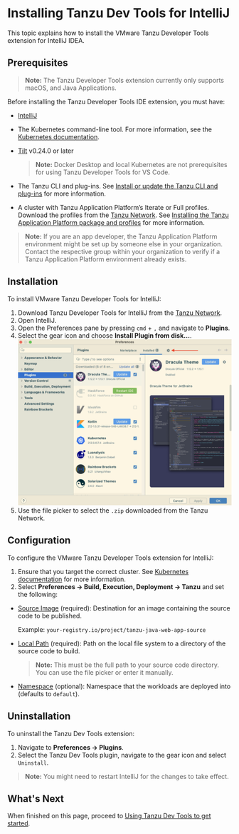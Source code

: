 # Installing Tanzu Dev Tools for IntelliJ

This topic explains how to install the VMware Tanzu Developer Tools extension for IntelliJ IDEA.

## <a id="prerequisites"></a> Prerequisites

> **Note:** The Tanzu Developer Tools extension currently only supports macOS, and Java Applications.

Before installing the Tanzu Developer Tools IDE extension, you must have:

- [IntelliJ](https://www.jetbrains.com/idea/download/#section=mac)
- The Kubernetes command-line tool. For more information, see the [Kubernetes documentation](https://kubernetes.io/docs/tasks/tools/#kubectl).
- [Tilt](https://docs.tilt.dev/install.html) v0.24.0 or later

    >**Note:** Docker Desktop and local Kubernetes are not prerequisites for using Tanzu Developer Tools for VS Code.

- The Tanzu CLI and plug-ins. See [Install or update the Tanzu CLI and plug-ins](../install-tanzu-cli.html#-install-or-update-the-tanzu-cli-and-plug-ins) for more information.
- A cluster with Tanzu Application Platform’s Iterate or Full profiles. Download the profiles from the [Tanzu Network](https://network.tanzu.vmware.com/products/tanzu-application-platform/). See [Installing the Tanzu Application Platform package and profiles](install.html) for more information.

> **Note:** If you are an app developer, the Tanzu Application Platform environment might be set up by someone else in your organization. Contact the respective group within your organization to verify if a Tanzu Application Platform environment already exists.

## <a id="installation"></a> Installation

To install VMware Tanzu Developer Tools for IntelliJ:

1. Download Tanzu Developer Tools for IntelliJ from the [Tanzu Network](https://network.tanzu.vmware.com/products/tanzu-application-platform/).
1. Open IntelliJ.
  1. Open the Preferences pane by pressing `cmd` + `,` and navigate to **Plugins**.
  2. Select the gear icon and choose **Install Plugin from disk...**.
  ![Gear icon inside the Plugins Preferences pane.](../images/intellij-gearIconPrefs.png)
  3. Use the file picker to select the `.zip` downloaded from the Tanzu Network.

## <a id="configuration"></a> Configuration

To configure the VMware Tanzu Developer Tools extension for IntelliJ:

1. Ensure that you target the correct cluster. See [Kubernetes documentation](https://kubernetes.io/docs/tasks/access-application-cluster/configure-access-multiple-clusters/) for more information.
1. Select **Preferences -> Build, Execution, Deployment -> Tanzu** and set the following:

- [Source Image](glossary.md#source-image) (required): Destination for an image containing the source code to be published.

    Example: `your-registry.io/project/tanzu-java-web-app-source`

- [Local Path](glossary.md#local-path) (required): Path on the local file system to a directory of the source code to build.

    >**Note:** This must be the full path to your source code directory. You can use the file picker or enter it manually.
    
- [Namespace](glossary.md#namespace) (optional): Namespace that the workloads are deployed into (defaults to `default`).

## <a id="uninstallation"></a> Uninstallation

To uninstall the Tanzu Dev Tools extension:

1. Navigate to **Preferences -> Plugins**.
2. Select the Tanzu Dev Tools plugin, navigate to the gear icon and select `Uninstall`.

>**Note:** You might need to restart IntelliJ for the changes to take effect.

## <a id="whats-next"></a> What's Next

When finished on this page, proceed to [Using Tanzu Dev Tools to get started](getting-started.md).
